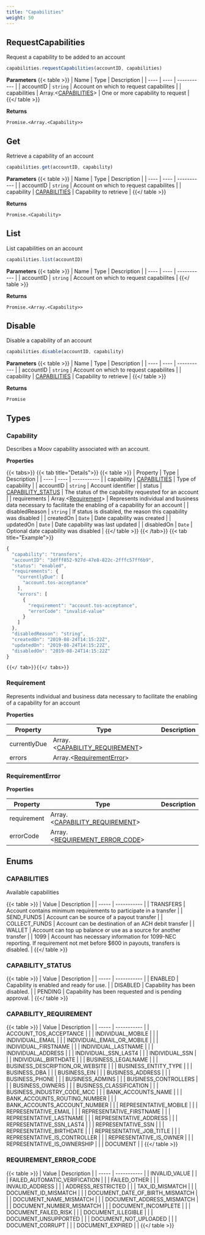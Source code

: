 ```yaml
---
title: "Capabilities"
weight: 50
---
```



## RequestCapabilities


Request a capability to be added to an account

```javascript
capabilities.requestCapabilities(accountID, capabilities)
```

**Parameters**
{{< table >}}
| Name | Type | Description |
| ---- | ---- | ----------- |
| accountID |  `string` | Account on which to request capabilites |
| capabilities |  Array.<[CAPABILITIES](#capabilities)> | One or more capability to request |
{{</ table >}}



**Returns**

`Promise.<Array.<Capability>>`



## Get


Retrieve a capability of an account

```javascript
capabilities.get(accountID, capability)
```

**Parameters**
{{< table >}}
| Name | Type | Description |
| ---- | ---- | ----------- |
| accountID |  `string` | Account on which to request capabilites |
| capability |  [CAPABILITIES](#capabilities) | Capability to retrieve |
{{</ table >}}



**Returns**

`Promise.<Capability>`



## List


List capabilities on an account

```javascript
capabilities.list(accountID)
```

**Parameters**
{{< table >}}
| Name | Type | Description |
| ---- | ---- | ----------- |
| accountID |  `string` | Account on which to request capabilites |
{{</ table >}}



**Returns**

`Promise.<Array.<Capability>>`



## Disable


Disable a capability of an account

```javascript
capabilities.disable(accountID, capability)
```

**Parameters**
{{< table >}}
| Name | Type | Description |
| ---- | ---- | ----------- |
| accountID |  `string` | Account on which to request capabilites |
| capability |  [CAPABILITIES](#capabilities) | Capability to retrieve |
{{</ table >}}



**Returns**

`Promise`






## Types
### Capability

Describes a Moov capability associated with an account.

**Properties**


{{< tabs>}}
  {{< tab title="Details">}}
  {{< table >}}
| Property | Type | Description |
| ---- | ---- | ----------- |
| capability |  [CAPABILITIES](#capabilities) | Type of capability |
| accountID |  `string` | Account identifier |
| status |  [CAPABILITY_STATUS](#capability_status) | The status of the capability requested for an account |
| requirements |  Array.<[Requirement](#requirement)> | Represents individual and business data necessary to facilitate the enabling of a capability for an account |
| disabledReason |  `string` | If status is disabled, the reason this capability was disabled |
| createdOn |  `Date` | Date capability was created |
| updatedOn |  `Date` | Date capability was last updated |
| disabledOn |  `Date` | Optional date capability was disabled |
{{</ table >}}
  {{< /tab>}}
{{< tab title="Example">}}
```javascript
{
  "capability": "transfers",
  "accountID": "3dfff852-927d-47e8-822c-2fffc57ff6b9",
  "status": "enabled",
  "requirements": {
    "currentlyDue": [
      "account.tos-acceptance"
    ],
    "errors": [
      {
        "requirement": "account.tos-acceptance",
        "errorCode": "invalid-value"
      }
    ]
  },
  "disabledReason": "string",
  "createdOn": "2019-08-24T14:15:22Z",
  "updatedOn": "2019-08-24T14:15:22Z",
  "disabledOn": "2019-08-24T14:15:22Z"
}
```
    {{</ tab>}}{{</ tabs>}}




### Requirement

Represents individual and business data necessary to facilitate the enabling of a capability for an account

**Properties**

| Property | Type | Description |
| ---- | ---- | ----------- |
  | currentlyDue | Array.<[CAPABILITY_REQUIREMENT](#capability_requirement)>|  |
  | errors | Array.<[RequirementError](#requirementerror)>|  |



### RequirementError



**Properties**

| Property | Type | Description |
| ---- | ---- | ----------- |
  | requirement | Array.<[CAPABILITY_REQUIREMENT](#capability_requirement)>|  |
  | errorCode | Array.<[REQUIREMENT_ERROR_CODE](#requirement_error_code)>|  |




## Enums
### CAPABILITIES

Available capabilities

{{< table >}}
| Value | Description |
| ----- | ----------- |
| TRANSFERS | Account contains minimum requirements to participate in a transfer |
| SEND_FUNDS | Account can be source of a payout transfer |
| COLLECT_FUNDS | Account can be destination of an ACH debit transfer |
| WALLET | Account can top up balance or use as a source for another transfer |
| 1099 | Account has necessary information for 1099-NEC reporting. If requirement not met before $600 in payouts, transfers is disabled. |
{{</ table >}}

### CAPABILITY_STATUS



{{< table >}}
| Value | Description |
| ----- | ----------- |
| ENABLED | Capability is enabled and ready for use. |
| DISABLED | Capability has been disabled. |
| PENDING | Capability has been requested and is pending approval. |
{{</ table >}}

### CAPABILITY_REQUIREMENT



{{< table >}}
| Value | Description |
| ----- | ----------- |
| ACCOUNT_TOS_ACCEPTANCE |  |
| INDIVIDUAL_MOBILE |  |
| INDIVIDUAL_EMAIL |  |
| INDIVIDUAL_EMAIL_OR_MOBILE |  |
| INDIVIDUAL_FIRSTNAME |  |
| INDIVIDUAL_LASTNAME |  |
| INDIVIDUAL_ADDRESS |  |
| INDIVIDUAL_SSN_LAST4 |  |
| INDIVIDUAL_SSN |  |
| INDIVIDUAL_BIRTHDATE |  |
| BUSINESS_LEGALNAME |  |
| BUSINESS_DESCRIPTION_OR_WEBSITE |  |
| BUSINESS_ENTITY_TYPE |  |
| BUSINESS_DBA |  |
| BUSINESS_EIN |  |
| BUSINESS_ADDRESS |  |
| BUSINESS_PHONE |  |
| BUSINESS_ADMINS |  |
| BUSINESS_CONTROLLERS |  |
| BUSINESS_OWNERS |  |
| BUSINESS_CLASSIFICATION |  |
| BUSINESS_INDUSTRY_CODE_MCC |  |
| BANK_ACCOUNTS_NAME |  |
| BANK_ACCOUNTS_ROUTING_NUMBER |  |
| BANK_ACCOUNTS_ACCOUNT_NUMBER |  |
| REPRESENTATIVE_MOBILE |  |
| REPRESENTATIVE_EMAIL |  |
| REPRESENTATIVE_FIRSTNAME |  |
| REPRESENTATIVE_LASTNAME |  |
| REPRESENTATIVE_ADDRESS |  |
| REPRESENTATIVE_SSN_LAST4 |  |
| REPRESENTATIVE_SSN |  |
| REPRESENTATIVE_BIRTHDATE |  |
| REPRESENTATIVE_JOB_TITLE |  |
| REPRESENTATIVE_IS_CONTROLLER |  |
| REPRESENTATIVE_IS_OWNER |  |
| REPRESENTATIVE_IS_OWNERSHIP |  |
| DOCUMENT |  |
{{</ table >}}

### REQUIREMENT_ERROR_CODE



{{< table >}}
| Value | Description |
| ----- | ----------- |
| INVALID_VALUE |  |
| FAILED_AUTOMATIC_VERIFICATION |  |
| FAILED_OTHER |  |
| INVALID_ADDRESS |  |
| ADDRESS_RESTRICTED |  |
| TAX_ID_MISMATCH |  |
| DOCUMENT_ID_MISMATCH |  |
| DOCUMENT_DATE_OF_BIRTH_MISMATCH |  |
| DOCUMENT_NAME_MISMATCH |  |
| DOCUMENT_ADDRESS_MISMATCH |  |
| DOCUMENT_NUMBER_MISMATCH |  |
| DOCUMENT_INCOMPLETE |  |
| DOCUMENT_FAILED_RISK |  |
| DOCUMENT_ILLEGIBLE |  |
| DOCUMENT_UNSUPPORTED |  |
| DOCUMENT_NOT_UPLOADED |  |
| DOCUMENT_CORRUPT |  |
| DOCUMENT_EXPIRED |  |
{{</ table >}}

